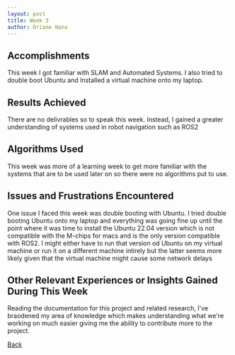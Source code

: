 ```yaml
---
layout: post
title: Week 3
author: Oriane Nana
---
```

## Accomplishments
   This week I got familiar with SLAM and Automated Systems. I also tried to double boot Ubuntu and Installed a virtual machine onto my laptop.
## Results Achieved 
   There are no delivrables so to speak this week. Instead, I gained a greater understanding of systems used in robot navigation such as ROS2 
## Algorithms Used 
  This week was more of a learning week to get more familiar with the systems that are to be used later on so there were no algorithms put to use.
## Issues and Frustrations Encountered
   One issue I faced this week was double booting with Ubuntu. I tried double booting Ubuntu onto my laptop and everything was going fine up until the point where it was time to install the Ubuntu 22.04 version which is not compatible with the M-chips for macs and is the only version compatible with ROS2. I might either have to run that version od Ubuntu on my virtual machine or run it on a different machine intirely but the latter seems more likely given that the virtual machine might cause some network delays
## Other Relevant Experiences or Insights Gained During This Week
   Reading the documentation for this project and related research, I've braodened my area of knowledge which makes understanding what we're working on much easier giving me the ability to contribute more to the project.
   
[Back](./)

